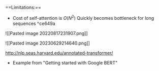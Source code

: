 ==Limitations:==
- Cost of self-attention is $O(N^2)$
Quickly becomes bottleneck for long sequences ^ce649a


![[Pasted image 20220817231907.png]]

![[Pasted image 20230629214640.png]]

http://nlp.seas.harvard.edu/annotated-transformer/

- Example from "Getting started with Google BERT"